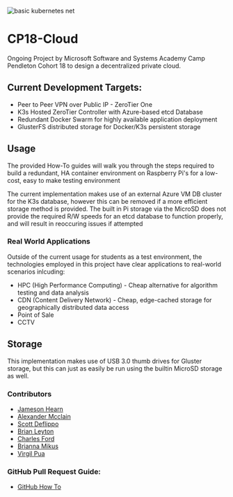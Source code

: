 ![basic kubernetes net](https://user-images.githubusercontent.com/8126042/113806145-a946db80-9716-11eb-82c3-129c16e3ef80.png)

# CP18-Cloud
Ongoing Project by Microsoft Software and Systems Academy Camp Pendleton Cohort 18 to design a decentralized private cloud.

## Current Development Targets:
- Peer to Peer VPN over Public IP - ZeroTier One
- K3s Hosted ZeroTier Controller with Azure-based etcd Database
- Redundant Docker Swarm for highly available application deployment
- GlusterFS distributed storage for Docker/K3s persistent storage

## Usage
The provided How-To guides will walk you through the steps required to build a redundant, HA container environment on Raspberry Pi's for a low-cost, easy to make testing environment

The current implementation makes use of an external Azure VM DB cluster for the K3s database, however this can be removed if a more efficient storage method is provided. The built in Pi storage via the MicroSD does not provide the required R/W speeds for an etcd database to function properly, and will result in reoccuring issues if attempted
### Real World Applications
Outside of the current usage for students as a test environment, the technologies employed in this project have clear applications to real-world scenarios inlcuding:

- HPC (High Performance Computing) - Cheap alternative for algorithm testing and data analysis
- CDN (Content Delivery Network) - Cheap, edge-cached storage for geographically distributed data access
- Point of Sale
- CCTV


## Storage
This implementation makes use of USB 3.0 thumb drives for Gluster storage, but this can just as easily be run using the builtin MicroSD storage as well.
### Contributors

- [Jameson Hearn](https://www.linkedin.com/in/jameson-hearn/ "Jameson Hearn")
- [Alexander Mcclain](https://www.linkedin.com/in/alexander-mcclain/ "Alexander Mcclain")
- [Scott Deflippo](https://www.linkedin.com/in/scott-defillippo/ "Scott Deflippo")
- [Brian Leyton](https://www.linkedin.com/in/brian-leyton/ "Brian Leyton")
- [Charles Ford](https://www.linkedin.com/in/charlesford1/ "Charles Ford")
- [Brianna Mikus](https://www.linkedin.com/in/brianna-mikus/ "Brianna Mikus")
- [Virgil Pua](https://www.linkedin.com/in/virgil-pua/ "Virgil Pua")

### GitHub Pull Request Guide:
- [GitHub How To](https://opensource.com/article/19/7/create-pull-request-github)
